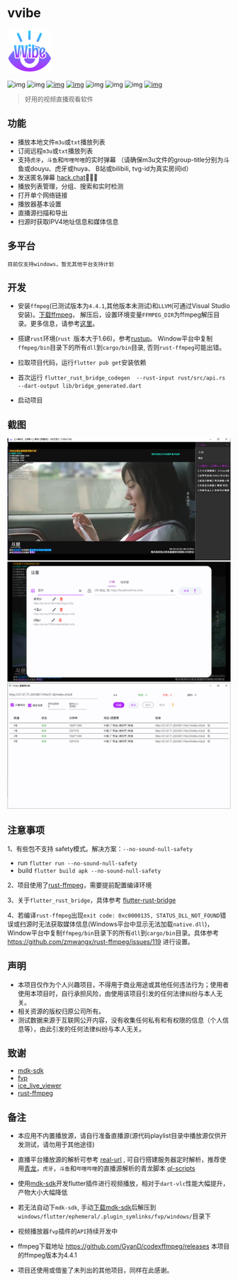 # vvibe

<img width="100" alt="image" src="https://raw.githubusercontent.com/moxun33/vvibe/main/assets/logo.png?token=GHSAT0AAAAAABRX4K3QRU76NHLPZDLZ2JWSYY67OQA">

![img](https://img.shields.io/badge/language-dart-blue.svg?color=00ACC1)
![img](https://img.shields.io/badge/flutter-00B0FF?logo=flutter)
[![img](https://img.shields.io/github/downloads/moxun33/vvibe/total)](https://github.com/moxun33/vvibe/releases)
[![img](https://img.shields.io/github/v/release/moxun33/vvibe?display_name=tag&include_prereleases)](https://github.com/moxun33/vvibe/releases)
![img](https://img.shields.io/github/license/moxun33/vvibe)
![img](https://img.shields.io/github/stars/moxun33/vvibe)
![img](https://img.shields.io/github/issues/moxun33/vvibe)
[![img](https://github.com/moxun33/vvibe/actions/workflows/main.yml/badge.svg)](https://github.com/moxun33/vvibe/actions)

> 好用的视频直播观看软件

## 功能

- 播放本地文件``m3u``或``txt``播放列表
- 订阅远程``m3u``或``txt``播放列表
- 支持``虎牙``，``斗鱼``和``哔哩哔哩``的实时弹幕 （请确保m3u文件的group-title分别为斗鱼或douyu、虎牙或huya、 B站或bilibili, tvg-id为真实房间id）
- 发送匿名弹幕 [hack.chat](https://hack.chat)🤩🤩🤩
- 播放列表管理，分组、搜索和实时检测
- 打开单个网络链接
- 播放器基本设置
- 直播源扫描和导出
- 扫源时获取IPV4地址信息和媒体信息
  
## 多平台

    目前仅支持windows，暂无其他平台支持计划

## 开发

- 安装``ffmpeg``(已测试版本为``4.4.1``,其他版本未测试)和``LLVM``(可通过Visual Studio安装)。[下载ffmpeg](https://github.com/GyanD/codexffmpeg/releases/download/4.4.1/ffmpeg-4.4.1-full_build-shared.zip)， 解压后，设置环境变量``FFMPEG_DIR``为ffmpeg解压目录。更多信息，请参考[这里](https://github.com/zmwangx/rust-ffmpeg/wiki/Notes-on-building)。
- 搭建``rust``环境(``rust ``版本大于1.66)，参考[rustup](https://www.rust-lang.org/zh-CN/tools/install)。 Window平台中复制``ffmpeg/bin``目录下的所有``dll``到``cargo/bin``目录, 否则``rust-ffmpeg``可能出错。
- 拉取项目代码，运行``flutter pub get``安装依赖
- 首次运行 ``flutter_rust_bridge_codegen  --rust-input rust/src/api.rs  --dart-output lib/bridge_generated.dart ``

- 启动项目

## 截图

![img](docs/player.png)
![img](docs/settings.png)
![img](docs/urls-sniffing.png)

## 注意事项

1、有些包不支持 safety模式。解决方案：``--no-sound-null-safety``

- run
``flutter run --no-sound-null-safety``
- build
``flutter build apk --no-sound-null-safety``

2、项目使用了[rust-ffmpeg](https://github.com/meh/rust-ffmpeg)，需要提前配置编译环境 

3、关于``flutter_rust_bridge``，具体参考 [flutter-rust-bridge](http://cjycode.com/flutter_rust_bridge/) 

4、若编译``rust-ffmpeg``出现``exit code: 0xc0000135, STATUS_DLL_NOT_FOUND``错误或扫源时无法获取媒体信息(Windows平台中显示无法加载``native.dll``)，Window平台中复制``ffmpeg/bin``目录下的所有``dll``到``cargo/bin``目录。具体参考 https://github.com/zmwangx/rust-ffmpeg/issues/119 进行设置。 


## 声明

- 本项目仅作为个人兴趣项目，不得用于商业用途或其他任何违法行为；使用者使用本项目时，自行承担风险，由使用该项目引发的任何法律纠纷与本人无关。
- 相关资源的版权归原公司所有。
- 测试数据来源于互联网公开内容，没有收集任何私有和有权限的信息（个人信息等），由此引发的任何法律纠纷与本人无关。

## 致谢

- [mdk-sdk](https://github.com/wang-bin/mdk-sdk)
- [fvp](https://github.com/wang-bin/fvp)
- [ice_live_viewer](https://github.com/iiijam/ice_live_viewer)
- [rust-ffmpeg](https://github.com/meh/rust-ffmpeg)

## 备注

- 本应用不内置播放源，请自行准备直播源(源代码playlist目录中播放源仅供开发测试，请勿用于其他途径)

- 直播平台播放源的解析可参考 [real-url](https://github.com/moxun33/real-url)  , 可自行搭建服务器定时解析，推荐使用[青龙](https://github.com/whyour/qinglong)，``虎牙``，``斗鱼``和``哔哩哔哩``的直播源解析的青龙脚本 [ql-scripts](https://github.com/moxun33/ql-scripts)
- 使用[mdk-sdk](https://github.com/wang-bin/mdk-sdk)开发flutter插件进行视频播放，相对于``dart-vlc``性能大幅提升，产物大小大幅降低
- 若无法自动下`mdk-sdk`, 手动[下载mdk-sdk](https://sourceforge.net/projects/mdk-sdk/files/nightly/mdk-sdk-windows-desktop-vs2022.7z)后解压到 `windows/flutter/ephemeral/.plugin_symlinks/fvp/windows/`目录下
- 视频播放器`fvp`插件的`API`持续开发中
- ffmpeg下载地址 https://github.com/GyanD/codexffmpeg/releases 本项目的ffmpeg版本为4.4.1
 
- 项目还使用或借鉴了未列出的其他项目，同样在此感谢。